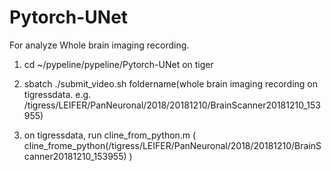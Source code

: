 # Pytorch-UNet
For analyze Whole brain imaging recording. 

1. cd ~/pypeline/pypeline/Pytorch-UNet  on tiger

2. sbatch ./submit_video.sh foldername(whole brain imaging recording on tigressdata. e.g. /tigress/LEIFER/PanNeuronal/2018/20181210/BrainScanner20181210_153955)

3. on tigressdata, run cline_from_python.m ( cline_frome_python(/tigress/LEIFER/PanNeuronal/2018/20181210/BrainScanner20181210_153955) )

